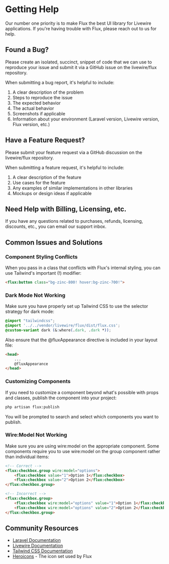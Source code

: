 # Getting Help

Our number one priority is to make Flux the best UI library for Livewire applications. If you're having trouble with Flux, please reach out to us for help.

## Found a Bug?

Please create an isolated, succinct, snippet of code that we can use to reproduce your issue and submit it via a GitHub issue on the livewire/flux repository.

When submitting a bug report, it's helpful to include:

1. A clear description of the problem
2. Steps to reproduce the issue
3. The expected behavior
4. The actual behavior
5. Screenshots if applicable
6. Information about your environment (Laravel version, Livewire version, Flux version, etc.)

## Have a Feature Request?

Please submit your feature request via a GitHub discussion on the livewire/flux repository.

When submitting a feature request, it's helpful to include:

1. A clear description of the feature
2. Use cases for the feature
3. Any examples of similar implementations in other libraries
4. Mockups or design ideas if applicable

## Need Help with Billing, Licensing, etc.

If you have any questions related to purchases, refunds, licensing, discounts, etc., you can email our support inbox.

## Common Issues and Solutions

### Component Styling Conflicts

When you pass in a class that conflicts with Flux's internal styling, you can use Tailwind's important (!) modifier:

```html
<flux:button class="bg-zinc-800! hover:bg-zinc-700!">
```

### Dark Mode Not Working

Make sure you have properly set up Tailwind CSS to use the selector strategy for dark mode:

```css
@import "tailwindcss";
@import '../../vendor/livewire/flux/dist/flux.css';
@custom-variant dark (&:where(.dark, .dark *));
```

Also ensure that the @fluxAppearance directive is included in your layout file:

```html
<head>
    ...
    @fluxAppearance
</head>
```

### Customizing Components

If you need to customize a component beyond what's possible with props and classes, publish the component into your project:

```bash
php artisan flux:publish
```

You will be prompted to search and select which components you want to publish.

### Wire:Model Not Working

Make sure you are using wire:model on the appropriate component. Some components require you to use wire:model on the group component rather than individual items:

```html
<!-- Correct -->
<flux:checkbox.group wire:model="options">
    <flux:checkbox value="1">Option 1</flux:checkbox>
    <flux:checkbox value="2">Option 2</flux:checkbox>
</flux:checkbox.group>

<!-- Incorrect -->
<flux:checkbox.group>
    <flux:checkbox wire:model="options" value="1">Option 1</flux:checkbox>
    <flux:checkbox wire:model="options" value="2">Option 2</flux:checkbox>
</flux:checkbox.group>
```

## Community Resources

- [Laravel Documentation](https://laravel.com/docs)
- [Livewire Documentation](https://livewire.laravel.com/docs)
- [Tailwind CSS Documentation](https://tailwindcss.com/docs)
- [Heroicons](https://heroicons.com/) - The icon set used by Flux